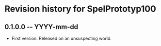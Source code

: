 # Revision history for SpelPrototyp100

## 0.1.0.0  -- YYYY-mm-dd

* First version. Released on an unsuspecting world.
